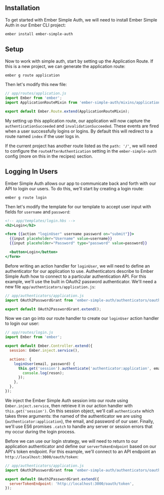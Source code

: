 ## Installation

To get started with Ember Simple Auth, we will need to install Ember Simple Auth in our Ember CLI project:

```sh
ember install ember-simple-auth
```

## Setup

Now to work with simple auth, start by setting up the Application Route.
If this is a new project, we can generate the application route:

```sh
ember g route application
```

Then let's modify this new file:

```js
// app/routes/application.js
import Ember from 'ember';
import ApplicationRouteMixin from 'ember-simple-auth/mixins/application-route-mixin';

export default Ember.Route.extend(ApplicationRouteMixin);
```

My setting up this application route, our application will now capture the `authenticationSucceeded` and `invalidationSucceeded`.
These events are fired when a user successfully logins or logins.
By default this will redirect to a route named `index` if the user logs in.

If the current project has another route listed as the `path: '/'`, we will need to configure the `routeAfterAuthentication` setting in the `ember-simple-auth` config (more on this in the recipes) section.

## Logging In Users

Ember Simple Auth allows our app to communicate back and forth with our API to login our users.
To do this, we'll start by creating a login route:

```
ember g route login
```

Then let's modify the template for our template to accept user input with fields for `username` and `password`:

```hbs
<!-- app/templates/login.hbs -->
<h2>Login</h2>

<form {{action "loginUser" username password on="submit"}}>
  {{input placeholder="Username" value=username}}
  {{input placeholder="Password" type="password" value=password}}

  <button>Login</button>
</form>
```

Before writing an action handler for `loginUser`, we will need to define an authenticator for our application to use.
Authenticators describe to Ember Simple Auth how to connect to a particular authentication API.
For this example, we'll use the built in OAuth2 password authenticator.
We'll need a new file `app/authenticators/application.js`:

```js
// app/authenticators/application.js
import OAuth2PasswordGrant from 'ember-simple-auth/authenticators/oauth2-password-grant';

export default OAuth2PasswordGrant.extend();
```

Now we can go into our route handler to create our `loginUser` action handler to login our user:

```js
// app/routes/login.js
import Ember from 'ember';

export default Ember.Controller.extend({
  session: Ember.inject.service(),

  actions: {
    loginUser(email, password) {
      this.get('session').authenticate('authenticator:application', email, password).catch((reason) => {
        console.log(reson);
      });
    },
  },
});
```

We inject the Ember Simple Auth session into our route using `Ember.inject.service`,
then retrieve it in our action handler with `this.get('session')`.
On this session object, we'll call `authenticate` which takes three arguments:
the named of the authenticator we are using (`authenticator:application`), the email, and password of our user.
Finally, we'll use ES6 promises `.catch` to handle any server or session errors that my occur during the login process.

Before we can use our login strategy, we will need to return to our application authenticator
and define our `serverTokenEndpoint` based on our API's token endpoint.
For this example, we'll connect to an API endpoint an `http://localhost:3000/oauth/token`:

```js
// app/authenticators/application.js
import OAuth2PasswordGrant from 'ember-simple-auth/authenticators/oauth2-password-grant';

export default OAuth2PasswordGrant.extend({
  serverTokenEndpoint: 'http://localhost:3000/oauth/token',
});
```
